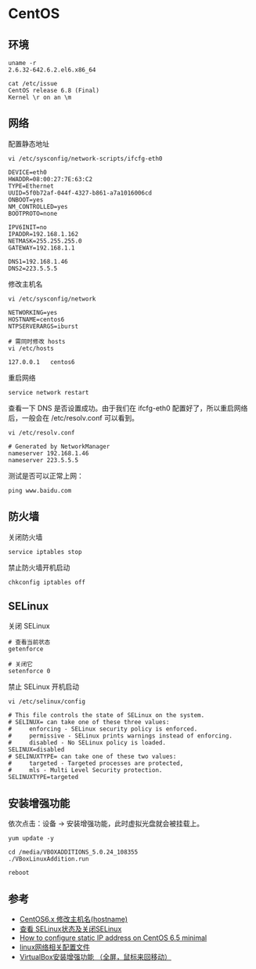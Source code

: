 # CentOS

## 环境

```
uname -r
2.6.32-642.6.2.el6.x86_64

cat /etc/issue
CentOS release 6.8 (Final)
Kernel \r on an \m
```
## 网络

配置静态地址

```shell
vi /etc/sysconfig/network-scripts/ifcfg-eth0

DEVICE=eth0
HWADDR=08:00:27:7E:63:C2
TYPE=Ethernet
UUID=5f0b72af-044f-4327-b861-a7a1016006cd
ONBOOT=yes
NM_CONTROLLED=yes
BOOTPROTO=none

IPV6INIT=no
IPADDR=192.168.1.162
NETMASK=255.255.255.0
GATEWAY=192.168.1.1

DNS1=192.168.1.46
DNS2=223.5.5.5
```

修改主机名

```shell
vi /etc/sysconfig/network

NETWORKING=yes
HOSTNAME=centos6
NTPSERVERARGS=iburst

# 需同时修改 hosts 
vi /etc/hosts

127.0.0.1   centos6
```

重启网络

```shell
service network restart
```

查看一下 DNS 是否设置成功。由于我们在 ifcfg-eth0 配置好了，所以重启网络后，一般会在 /etc/resolv.conf 可以看到。

```shell
vi /etc/resolv.conf

# Generated by NetworkManager
nameserver 192.168.1.46
nameserver 223.5.5.5
```

测试是否可以正常上网：

```shell
ping www.baidu.com
```

## 防火墙

关闭防火墙

```shell
service iptables stop
```

禁止防火墙开机启动

```shell
chkconfig iptables off
```

## SELinux

关闭 SELinux

```shell
# 查看当前状态
getenforce

# 关闭它
setenforce 0
```

禁止 SELinux 开机启动

```shell
vi /etc/selinux/config

# This file controls the state of SELinux on the system.
# SELINUX= can take one of these three values:
#     enforcing - SELinux security policy is enforced.
#     permissive - SELinux prints warnings instead of enforcing.
#     disabled - No SELinux policy is loaded.
SELINUX=disabled
# SELINUXTYPE= can take one of these two values:
#     targeted - Targeted processes are protected,
#     mls - Multi Level Security protection.
SELINUXTYPE=targeted
```

## 安装增强功能

依次点击：设备 -> 安装增强功能，此时虚拟光盘就会被挂载上。

```
yum update -y

cd /media/VBOXADDITIONS_5.0.24_108355
./VBoxLinuxAddition.run

reboot
```

## 参考

- [CentOS6.x 修改主机名(hostname)](http://www.niaoyun.com/help/basics/561.html)
- [查看 SELinux状态及关闭SELinux](http://bguncle.blog.51cto.com/3184079/957315)
- [How to configure static IP address on CentOS 6.5 minimal](http://lintut.com/how-to-configure-static-ip-address-on-centos-6-5-minimal/)
- [linux网络相关配置文件](https://www.cnblogs.com/starof/p/4153663.html)
- [VirtualBox安装增强功能 （全屏，鼠标来回移动）](http://www.programgo.com/article/4677139778/)

























